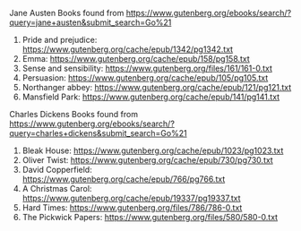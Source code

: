 Jane Austen Books found from https://www.gutenberg.org/ebooks/search/?query=jane+austen&submit_search=Go%21

1. Pride and prejudice: https://www.gutenberg.org/cache/epub/1342/pg1342.txt
2. Emma: https://www.gutenberg.org/cache/epub/158/pg158.txt
3. Sense and sensibility: https://www.gutenberg.org/files/161/161-0.txt
4. Persuasion: https://www.gutenberg.org/cache/epub/105/pg105.txt
5. Northanger abbey: https://www.gutenberg.org/cache/epub/121/pg121.txt
6. Mansfield Park: https://www.gutenberg.org/cache/epub/141/pg141.txt


Charles Dickens Books found from https://www.gutenberg.org/ebooks/search/?query=charles+dickens&submit_search=Go%21

1. Bleak House: https://www.gutenberg.org/cache/epub/1023/pg1023.txt
2. Oliver Twist: https://www.gutenberg.org/cache/epub/730/pg730.txt
3. David Copperfield: https://www.gutenberg.org/cache/epub/766/pg766.txt
4. A Christmas Carol: https://www.gutenberg.org/cache/epub/19337/pg19337.txt
5. Hard Times: https://www.gutenberg.org/files/786/786-0.txt
6. The Pickwick Papers: https://www.gutenberg.org/files/580/580-0.txt
